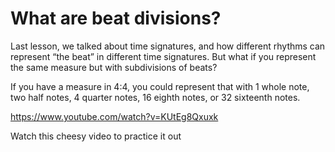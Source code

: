 # What are beat divisions?

Last lesson, we talked about time signatures, and how different rhythms can represent “the beat” in different time signatures. But what if you represent the same measure but with subdivisions of beats?

If you have a measure in 4:4, you could represent that with 1 whole note, two half notes, 4 quarter notes, 16 eighth notes, or 32 sixteenth notes.

https://www.youtube.com/watch?v=KUtEg8Qxuxk

Watch this cheesy video to practice it out

